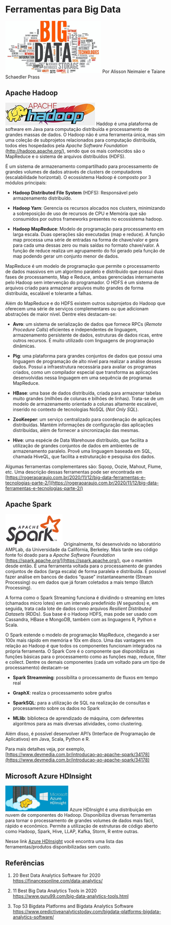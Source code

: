 Ferramentas para Big Data
================

<div style="text-align: left">
<img src="Ferramentas_files/ferramentas-01.jpg" width="300"/> Por Alisson Neimaier e Taiane Schaedler Prass
</div>

## Apache Hadoop

![Hadoop Logo](Ferramentas_files/hadoop-logo.jpg) Haddop é uma plataforma de software em Java para computação distribuída e processamento de grandes massas de dados. O Hadoop não é uma ferramenta única, mas sim uma coleção de subprojetos relacionados para computação distribuída, todos eles hospedados pela *Apache Software Foundation*
[(http://hadoop.apache.org/)](http://hadoop.apache.org/), sendo que os mais conhecidos são o MapReduce e o sistema de arquivos distribuídos (HDFS).

É um sistema de armazenamento compartilhado para processamento de grandes volumes de dados através de clusters de computadores (escalabilidade horizontal). O ecossistema Hadoop é composto por 3 módulos principais:

  - **Hadoop Distributed File System** (HDFS):  Responsável pelo armazenamento distribuído.

  - **Hadoop Yarn**: Gerencia os recursos alocados nos clusters, minimizando a sobreposição de uso de recursos de CPU e Memória que são consumidos por outros frameworks presentes no ecossistema hadoop.
  
  - **Hadoop MapReduce**: Modelo de programação para processamento em larga escala. Duas operações são executadas (map e reduce). A função map processa uma série de entradas na forma de chave/valor e gera para cada uma dessas zero ou mais saídas no formato chave/valor. A função de reduce realiza um agrupamento do foi gerado pela função de map podendo gerar um conjunto menor de dados.

MapReduce é um modelo de programação que permite o processamento de dados massivos em um algoritmo paralelo e distribuído que possui duas fases de processamento, Map e Reduce, ambas gerenciadas internamente pelo Hadoop sem intervenção do programador. O HDFS é um sistema de arquivos criado para armazenar arquivos muito grandes de forma
distribuída, escalável e tolerante a falhas. 

Além do MapReduce e do HDFS existem outros subprojetos do Hadoop que oferecem uma série de serviços complementares ou que adicionam abstrações de maior nível. Dentre eles destacam-se:

  - **Avro**: um sistema de serialização de dados que fornece RPCs (*Remote Procedure Calls*) eficientes e independentes de linguagem,     armazenamento persistente de dados, estruturas de dados ricas, entre outros recursos. É muito utilizado com linguagens de programação dinâmicas.

  - **Pig**: uma plataforma para grandes conjuntos de dados que possui uma linguagem de programação de alto nível para realizar a análise desses dados. Possui a infraestrutura necessária para avaliar os programas criados, como um compilador especial que transforma as aplicações desenvolvidas nessa linguagem em uma sequência de programas MapReduce.

  - **HBase**: uma base de dados distribuída, criada para armazenar tabelas muito grandes (milhões de colunas e bilhões de linhas). Trata-se de um modelo de armazenamento orientado a colunas altamente escalável, inserido no contexto de tecnologias NoSQL (*Not Only SQL*).

  - **ZooKeeper**: um serviço centralizado para coordenação de aplicações distribuídas. Mantém informações de configuração das aplicações distribuídas, além de fornecer a sincronização das mesmas.

  - **Hive**: uma espécie de Data Warehouse distribuído, que facilita a utilização de grandes conjuntos de dados em ambientes de armazenamento paralelo. Provê uma linguagem baseada em SQL, chamada HiveQL, que facilita a estruturação e pesquisa dos dados.
    
Algumas ferramentas complementares são: Sqoop, Oozie, Mahout, Flume, etc. Uma descrição dessas ferramentas pode ser encontrada em [https://rogeraoaraujo.com.br/2020/11/12/big-data-ferramentas-e-tecnologias-parte-2/](https://rogeraoaraujo.com.br/2020/11/12/big-data-ferramentas-e-tecnologias-parte-2/)    


## Apache Spark

<img src="Ferramentas_files/apachesparklogo.png" height="100"> Originalmente, foi desenvolvido no laboratório AMPLab, da Universidade da Califórnia, Berkeley. Mais tarde seu código fonte foi doado para a *Apache Software Foundation* [https://spark.apache.org/](https://spark.apache.org/), que o mantém desde então. É uma ferramenta voltada para o processamento de  grandes conjuntos de dados (larga escala) de forma paralela e distribuída. É possível fazer análise em bancos de dados “quase” instantaneamente (Stream Processing) ou em dados que já foram coletados a mais tempo (Batch Processing).

A forma como o Spark Streaming funciona é dividindo o streaming em lotes (chamados micro lotes) em um intervalo predefinido ($N$ segundos) e, em seguida, trata cada lote de dados como arquivos *Resilient Distributed Datasets* (RDDs). Sua base é o Hadoop HDFS, mas pode ser usado com Cassandra, HBase e MongoDB, também com as linguagens R, Python e Scala. 

O Spark estende o modelo de programação MapReduce, chegando a ser 100x mais rápido em memória e 10x em disco. Uma das vantagens em relação ao Hadoop é que todos os componentes funcionam integrados na própria ferramenta. O Spark Core é o componente que disponibiliza as funções básicas para o processamento como as funções map, reduce, filter e collect. Dentre os demais componentes (cada um voltado para um tipo de processamento) destacam-se

  - **Spark Streamming**: possibilita o processamento de fluxos em tempo real

  - **GraphX**: realiza o processamento sobre grafos
  
  - **SparkSQL**: para a utilização de SQL na realização de consultas e processamento sobre os dados no Spark
  
   - **MLlib**: biblioteca de aprendizado de máquina, com deferentes algoritmos para as mais diversas atividades, como clustering.

Além disso, é possível desenvolver API’s (Interface de Programação de Aplicativos) em Java, Scala, Python e R. 

Para mais detalhes veja, por exemplo, [https://www.devmedia.com.br/introducao-ao-apache-spark/34178](https://www.devmedia.com.br/introducao-ao-apache-spark/34178)


## Microsoft Azure HDInsight

<img src="Ferramentas_files/Azure_HDInsight.jpg" height="80"> Azure HDInsight é uma distribuição em nuvem de componentes do Hadoop. Disponibiliza diversas ferramentas para tornar o processamento de grandes volumes de dados mais fácil, rápido e econômico. Permite a utilização de estruturas de código aberto como Hadoop, Spark, Hive, LLAP, Kafka, Storm, R entre outras. 

Nesse link [Azure HDInsight](https://tinyurl.com/y62wufmd) você encontra uma lista das ferramentas/produtos disponibilizadas sem custo.  


## **Referências**

1.  20 Best Data Analytics Software for 2020  
    <https://financesonline.com/data-analytics/>

2.  11 Best Big Data Analytics Tools in 2020  
    <https://www.guru99.com/big-data-analytics-tools.html>

3.  Top 53 Bigdata Platforms and Bigdata Analytics Software  
    <https://www.predictiveanalyticstoday.com/bigdata-platforms-bigdata-analytics-software/>
